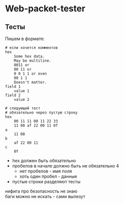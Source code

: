 Web-packet-tester
=================

Тесты
-----
Пишем в формате:
```
# если хочется комментов
hex
    Some hex data.
    May be multiline.
    0011 or
    00 11 or
    0 0 1 1 or even
    00 1 1
    Doesn't matter.
field 1
    value 1
field 2
    value 2
    
# следующий тест
# обязательно через пустую строку
hex
    00 11 11 00 11 22 33
    11 00 af 22 00 11 0f
a
    11 00
b
    af 22 00 11
c
    0f

```
 
+ hex должен быть обязательно
+ пробелов в начале должно быть не обязательно 4
  + нет пробелов - имя поля
  + хоть один пробел - данные
+ пустые строки разделяют тесты
 
нифига про безопасность не знаю</br>
баги можно не искать - сами вылезут 


